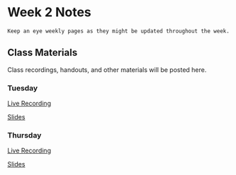 Week 2 Notes
============================

```{note}
Keep an eye weekly pages as they might be updated throughout the week.
```

## Class Materials

Class recordings, handouts, and other materials will be posted here.

### Tuesday

[Live Recording](https://uci.zoom.us/rec/share/6dE7mEIYM3dSqSmWFAzmb3qmqHV3Zv-ZZryJXvj7sF3Ze5lEjAr7Ii6S8SI4lga2.UDO2IFi2PmIZoEDP)

<a href="../resources/INF_134_W22_Week_2_Tu.pdf">Slides</a>

### Thursday

[Live Recording](https://uci.zoom.us/rec/share/IcaU0Amboo1mjBLgBZSy_yF4yDnnBGx4Qb4VLMerOKvGZqeG2k0u-9cVfyKkXR-t._XaWPN6wjRBUAfCq?startTime=1642110962000)

<a href="../resources/INF_134_W22_Week_2_Th.pdf">Slides</a>
